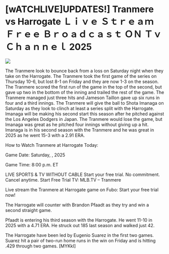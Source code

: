 # [wATCHLIVE]UPDATES!] Tranmere vs Harrogate Ｌｉｖｅ Ｓｔｒｅａｍ Ｆｒｅｅ Ｂｒｏａｄｃａｓｔ ＯＮ Ｔｖ Ｃｈａｎｎｅｌ  2025  
  
  
[![](https://i.imgur.com/qSNzIqt.png)](https://movie.rssnews.media/gODPFokne.php)  
  
The Tranmere look to bounce back from a loss on Saturday night when they take on the Harrogate. The Tranmere took the first game of the series on Thursday 10-6, but lost 8-1 on Friday and they are now 1-3 on the season. The Tranmere scored the first run of the game in the top of the second, but gave up two in the bottom of the inning and trailed the rest of the game. The Tranmere managed just three hits and Jameson Taillon gave up six runs in four and a third innings. The Tranmere will give the ball to Shota Imanaga on Saturday as they look to clinch at least a series split with the Harrogate. Imanaga will be making his second start this season after he pitched against the Los Angeles Dodgers in Japan. The Tranmere would lose the game, but Imanaga was great as he pitched four innings without giving up a hit. Imanaga is in his second season with the Tranmere and he was great in 2025 as he went 15-3 with a 2.91 ERA.

How to Watch Tranmere at Harrogate Today:

Game Date: Saturday, , 2025

Game Time: 8:00 p.m. ET

LIVE SPORTS & TV WITHOUT CABLE
Start your free trial. No commitment. Cancel anytime.
Start Free Trial
TV: MLB.TV – Tranmere

Live stream the Tranmere at Harrogate game on Fubo: Start your free trial now!

The Harrogate will counter with Brandon Pfaadt as they try and win a second straight game.

Pfaadt is entering his third season with the Harrogate. He went 11-10 in 2025 with a 4.71 ERA. He struck out 185 last season and walked just 42.

The Harrogate have been led by Eugenio Suarez in the first two games. Suarez hit a pair of two-run home runs in the win on Friday and is hitting .429 through two games. [MYKkI]